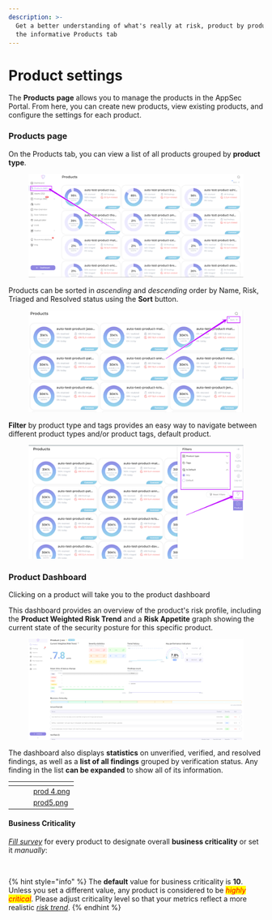 ```yaml
---
description: >-
  Get a better understanding of what's really at risk, product by product, with
  the informative Products tab
---
```


# Product settings

The **Products** **page** allows you to manage the products in the AppSec Portal. From here, you can create new products, view existing products, and configure the settings for each product.

### Products page

On the Products tab, you can view a list of all products grouped by **product type**.

<figure><img src="../../../.gitbook/assets/image (2) (1).png" alt=""><figcaption></figcaption></figure>

Products can be sorted in _ascending_ and _descending_ order by Name, Risk, Triaged and Resolved status using the **Sort** button.

<figure><img src="../../../.gitbook/assets/image (149).png" alt=""><figcaption></figcaption></figure>

**Filter** by product type and tags provides an easy way to navigate between different product types and/or product tags, default product.

<figure><img src="../../../.gitbook/assets/image (150).png" alt=""><figcaption></figcaption></figure>

### Product Dashboard

Clicking on a product will take you to the product dashboard

This dashboard provides an overview of the product's risk profile, including the **Product Weighted Risk Trend** and a **Risk Appetite** graph showing the current state of the security posture for this specific product.

<figure><img src="../../../.gitbook/assets/image (151).png" alt=""><figcaption></figcaption></figure>

The dashboard also displays **statistics** on unverified, verified, and resolved findings, as well as a **list of all findings** grouped by verification status. Any finding in the list **can be expanded** to show all of its information.



<table data-card-size="large" data-view="cards" data-full-width="true"><thead><tr><th></th><th></th><th></th><th data-hidden data-card-cover data-type="files"></th></tr></thead><tbody><tr><td></td><td></td><td></td><td><a href="../../../.gitbook/assets/prod 4.png">prod 4.png</a></td></tr><tr><td></td><td></td><td></td><td><a href="../../../.gitbook/assets/prod5.png">prod5.png</a></td></tr></tbody></table>

#### **Business Criticality**

[_Fill survey_](risk-assessment.md) for every product to designate overall **business criticality** or set it _manually_:

<figure><img src="../../../.gitbook/assets/bus crit.gif" alt=""><figcaption></figcaption></figure>

{% hint style="info" %}
The **default** value for business criticality is **10**. Unless you set a different value, any product is considered to be _<mark style="color:red;">highly critical</mark>_. Please adjust criticality level so that your metrics reflect a more realistic [_risk trend_](https://docs.whitespots.io/appsec-portal/features/security-metrics/wrt-weighted-risk-trend).
{% endhint %}
